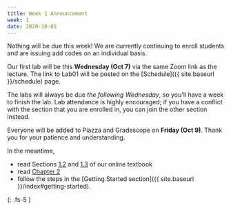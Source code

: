 ```yaml
---
title: Week 1 Announcement
week: 1
date: 2020-10-05
---
```


Nothing will be due this week! We are currently continuing to enroll students and are issuing add codes on an individual basis.

Our first lab will be this **Wednesday (Oct 7)** via the same Zoom link as the lecture.
The link to Lab01 will be posted on the [Schedule]({{ site.baseurl }}/schedule) page.

The labs will always be due _the following Wednesday_, so you'll have a week to finish the lab.
Lab attendance is highly encouraged; if you have a conflict with the section that you are enrolled in,
you can join the other section instead.

Everyone will be added to Piazza and Gradescope on **Friday (Oct 9)**. 
Thank you for your patience and understanding.

In the meantime, 
* read Sections [1.2](https://www.inferentialthinking.com/chapters/01/2/why-data-science.html) and [1.3](https://www.inferentialthinking.com/chapters/01/3/Plotting_the_Classics.html) of our online textbook
* read [Chapter 2](https://www.inferentialthinking.com/chapters/02/causality-and-experiments.html)
* follow the steps in the [Getting Started section]({{ site.baseurl }}/index#getting-started).



{: .fs-5 }

